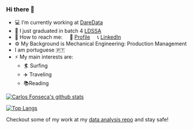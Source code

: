 ### Hi there 👋

- :computer: I’m currently working at [DareData](https://daredata.engineering/home)
- :abacus: I just graduated in batch 4 [LDSSA](https://www.lisbondatascience.org/)
- :postbox: How to reach me:
&nbsp;&nbsp;&nbsp;&nbsp;:e-mail: [Profile](https://ecarlosfonseca.github.io/)
&nbsp;&nbsp;&nbsp;&nbsp;:telephone_receiver: [LinkedIn](https://www.linkedin.com/in/carlos-fonseca-6b811630/)
- :gear: My Background is Mechanical Engineering: Production Management
- I am portuguese   :portugal:
- ⚡ My main interests are:
  - :surfer: Surfing
  - :airplane: Traveling
  - :books:Reading 
  
  

[![Carlos Fonseca's github stats](https://github-readme-stats.vercel.app/api?username=ecarlosfonseca&count_private=true&show_icons=true&theme=radical&hide_rank=false)](https://github.com/anuraghazra/github-readme-stats)

[![Top Langs](https://github-readme-stats.vercel.app/api/top-langs/?username=ecarlosfonseca)](https://github.com/anuraghazra/github-readme-stats)

Checkout some of my work at my [data analysis repo](https://github.com/ecarlosfonseca/Data-Analysis) and stay safe!
